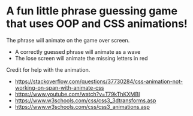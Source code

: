 # A fun little phrase guessing game that uses OOP and CSS animations!
The phrase will animate on the game over screen.
+ A correctly guessed phrase will animate as a wave
+ The lose screen will animate the missing letters in red

Credit for help with the animation.
+ https://stackoverflow.com/questions/37730284/css-animation-not-working-on-span-with-animate-css
+ https://www.youtube.com/watch?v=T79kThKXMBI
+ https://www.w3schools.com/css/css3_3dtransforms.asp
+ https://www.w3schools.com/css/css3_animations.asp
